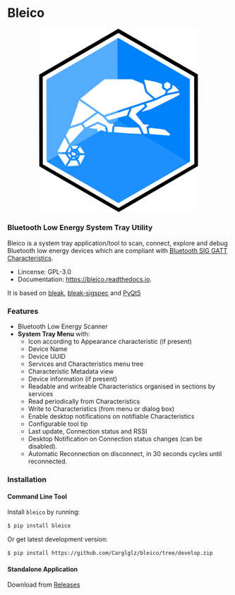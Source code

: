 # Bleico

<p align="center">
  <img src="https://github.com/Carglglz/bleico/blob/master/docs/bleico_logo.png?raw=true" width="360"/>
</p>

### Bluetooth Low Energy System Tray Utility

Bleico is a system tray application/tool to scan, connect, explore and debug
Bluetooth low energy devices which are compliant with [Bluetooth SIG GATT Characteristics](https://www.bluetooth.com/specifications/gatt/characteristics/).

* Lincense: GPL-3.0
* Documentation: https://bleico.readthedocs.io.


It is based on [bleak](https://bleak.readthedocs.io/en/latest/), [bleak-sigspec](https://bleak-sigspec.readthedocs.io/en/latest/) and [PyQt5](https://pypi.org/project/PyQt5/)

### Features
* Bluetooth Low Energy Scanner
* __System Tray Menu__ with:
  * Icon according to Appearance characteristic (if present)
  * Device Name
  * Device UUID
  * Services and Characteristics menu tree
  * Characteristic Metadata view
  * Device information (if present)
  * Readable and writeable Characteristics organised in sections by services
  * Read periodically from Characteristics
  * Write to Characteristics (from menu or dialog box)
  * Enable desktop notifications on notifiable Characteristics
  * Configurable tool tip
  * Last update, Connection status and RSSI
  * Desktop Notification on Connection status changes (can be disabled).
  * Automatic Reconnection on disconnect, in 30 seconds cycles until reconnected.



### Installation

#### Command Line Tool

Install ``bleico`` by running:

```bash
$ pip install bleico
```

Or get latest development version:  

```bash
$ pip install https://github.com/Carglglz/bleico/tree/develop.zip
```

#### Standalone Application

Download from [Releases](https://github.com/Carglglz/bleico/releases)

